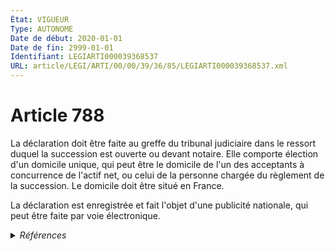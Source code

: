 ```yaml
---
État: VIGUEUR
Type: AUTONOME
Date de début: 2020-01-01
Date de fin: 2999-01-01
Identifiant: LEGIARTI000039368537
URL: article/LEGI/ARTI/00/00/39/36/85/LEGIARTI000039368537.xml
---
```


<h1>Article 788</h1>

La déclaration doit être faite au greffe du tribunal judiciaire dans le ressort
duquel la succession est ouverte ou devant notaire. Elle comporte élection d'un
domicile unique, qui peut être le domicile de l'un des acceptants à concurrence
de l'actif net, ou celui de la personne chargée du règlement de la succession.
Le domicile doit être situé en France.<br />

La déclaration est enregistrée et fait l'objet d'une publicité nationale, qui
peut être faite par voie électronique.


<details>
  <summary><em>Références</em></summary>

  <h2>Articles faisant référence à l'article</h2>
  
  <ul>
    <li>
      <a href="https://legal.tricoteuses.fr//redirection/LEGIARTI000039110945?vers=git&vers=legifrance">Ordonnance n° 2019-964 du 18 septembre 2019 prise en application de la loi n° 2019-222 du 23 mars 2019 de programmation 2018-2022 et de réforme pour la justice - article 35 PARTIELLEMENT_MODIF VIGUEUR_DIFF, en vigueur depuis le 2020-01-01</a> MODIFICATION cible
    </li>
  </ul>
  
  <h2>Références faites par l'article</h2>
  
  <ul>
    <li>
      2009-11-09 CITATION cible <a href="https://legal.tricoteuses.fr//redirection/LEGIARTI000021246455?vers=git&vers=legifrance">Arrêté du 9 novembre 2009 relatif aux modalités de diffusion par voie électronique de la déclaration d'acceptation d'une succession à concurrence de l'actif net et des actes subséquents à celle-ci, et des décisions de désignation des mandataires successoraux par voie de justice - article 1 AUTONOME VIGUEUR, en vigueur depuis le 2009-12-01</a>
    </li>
    <li>
      2019-09-18 MODIFICATION source <a href="https://legal.tricoteuses.fr//redirection/LEGIARTI000039110945?vers=git&vers=legifrance">Ordonnance n° 2019-964 du 18 septembre 2019 prise en application de la loi n° 2019-222 du 23 mars 2019 de programmation 2018-2022 et de réforme pour la justice - article 35 PARTIELLEMENT_MODIF VIGUEUR_DIFF, en vigueur depuis le 2020-01-01</a>
    </li>
    <li>
      2999-01-01 CITATION cible <a href="https://legal.tricoteuses.fr//redirection/LEGIARTI000018846505?vers=git&vers=legifrance">Code de l'organisation judiciaire - article R*814-5 AUTONOME ABROGE, en vigueur du 2008-05-25 au 2008-06-05</a>
    </li>
    <li>
      2999-01-01 CITATION cible <a href="https://legal.tricoteuses.fr//redirection/LEGIARTI000006431611?vers=git&vers=legifrance">Code civil - article 792 AUTONOME VIGUEUR, en vigueur depuis le 2007-01-01</a>
    </li>
    <li>
      2999-01-01 CITATION cible <a href="https://legal.tricoteuses.fr//redirection/LEGIARTI000039059309?vers=git&vers=legifrance">Code de l'organisation judiciaire - article R123-24 AUTONOME VIGUEUR, en vigueur depuis le 2020-01-01</a>
    </li>
    <li>
      2999-01-01 CITATION cible <a href="https://legal.tricoteuses.fr//redirection/LEGIARTI000033748027?vers=git&vers=legifrance">Code de procédure civile - article 1335 AUTONOME VIGUEUR, en vigueur depuis le 2017-11-01</a>
    </li>
  </ul>
</details>
